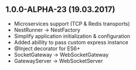 ## 1.0.0-ALPHA-23 (19.03.2017)

- Microservices support (TCP & Redis transports)
- NestRunner -> NestFactory
- Simplify application initialization & configuration
- Added abillity to pass custom express instance
- @Inject decorator for ES6+
- SocketGateway -> WebSocketGateway
- GatewayServer -> WebSocketServer
